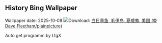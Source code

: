 ## History Bing Wallpaper
Wallpaper date: 2025-10-08
![](https://www.bing.com/th?id=OHR.OctopusCyanea_ZH-CN8948609460_UHD.jpg&w=1000)Download: [白日章鱼, 毛伊岛, 夏威夷, 美国 (© Dave Fleetham/plainpicture)](https://www.bing.com/th?id=OHR.OctopusCyanea_ZH-CN8948609460_UHD.jpg)

Auto get programm by LtgX
